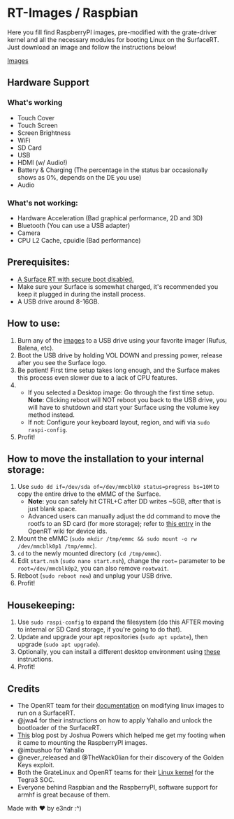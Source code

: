 # RT-Images / Raspbian

Here you fill find RaspberryPI images, pre-modified with the grate-driver kernel and all the necessary modules for booting Linux on the SurfaceRT. 
Just download an image and follow the instructions below!  
  
[Images](https://mega.nz/folder/ohZzDBJY#W2iOMkD2W_QcMloeyBYnTA)

## Hardware Support
### What's working
 - Touch Cover
 - Touch Screen
 - Screen Brightness
 - WiFi
 - SD Card
 - USB
 - HDMI (w/ Audio!)
 - Battery & Charging (The percentage in the status bar occasionally shows as 0%, depends on the DE you use)
 - Audio


### What's not working:
 - Hardware Acceleration (Bad graphical performance, 2D and 3D)
 - Bluetooth (You can use a USB adapter)
 - Camera
 - CPU L2 Cache, cpuidle (Bad performance)


## Prerequisites:
 - [A Surface RT with secure boot disabled.](https://jwa4.gitbook.io/windows/tools/surface-rt-and-surface-2-jailbreak-usb)
 - Make sure your Surface is somewhat charged, it's recommended you keep it plugged in during the install process.
 - A USB drive around 8-16GB.


## How to use:
1) Burn any of the [images](https://mega.nz/folder/ohZzDBJY#W2iOMkD2W_QcMloeyBYnTA) to a USB drive using your favorite imager (Rufus, Balena, etc).
2) Boot the USB drive by holding VOL DOWN and pressing power, release after you see the Surface logo.
3) Be patient! First time setup takes long enough, and the Surface makes this process even slower due to a lack of CPU features.
4) 
   -  If you selected a Desktop image: Go through the first time setup. **Note**: Clicking reboot will NOT reboot you back to the USB drive, you will have to shutdown and start your Surface using the volume key method instead. 
   -  If not: Configure your keyboard layout, region, and wifi via `sudo raspi-config`.
5) Profit!


## How to move the installation to your internal storage:
1) Use `sudo dd if=/dev/sda of=/dev/mmcblk0 status=progress bs=10M` to copy the entire drive to the eMMC of the Surface.  
   - **Note**: you can safely hit CTRL+C after DD writes ~5GB, after that is just blank space.  
   - Advanced users can manually adjust the dd command to move the rootfs to an SD card (for more storage); refer to [this entry](https://openrt.gitbook.io/open-surfacert/surface-rt/linux/booting/kernel-parameters#root) in the OpenRT wiki for device ids.
2) Mount the eMMC (`sudo mkdir /tmp/emmc && sudo mount -o rw /dev/mmcblk0p1 /tmp/emmc`).
3) `cd` to the newly mounted directory (`cd /tmp/emmc`).
3) Edit `start.nsh` (`sudo nano start.nsh`), change the `root=` parameter to be `root=/dev/mmcblk0p2`, you can also remove `rootwait`.
2) Reboot (`sudo reboot now`) and unplug your USB drive.
4) Profit!


## Housekeeping:
1) Use `sudo raspi-config` to expand the filesystem (do this AFTER moving to internal or SD Card storage, if you're going to do that).
2) Update and upgrade your apt repositories (`sudo apt update`), then upgrade (`sudo apt upgrade`).
3) Optionally, you can install a different desktop environment using [these](https://raspberrytips.com/upgrade-raspbian-lite-to-desktop/) instructions.
4) Profit!


## Credits
 - The OpenRT team for their [documentation](https://openrt.gitbook.io/open-surfacert/surface-rt/linux/root-filesystem/distros/raspberry-pi-os) on modifying linux images to run on a SurfaceRT.
 - @jwa4 for their instructions on how to apply Yahallo and unlock the bootloader of the SurfaceRT.
 - [This](https://powersj.io/posts/raspbian-edit-image/#mounting-the-image) blog post by Joshua Powers which helped me get my footing when it came to mounting the RaspberryPI images.
 - @imbushuo for Yahallo
 - @never_released and @TheWack0lian for their discovery of the Golden Keys exploit.
 - Both the GrateLinux and OpenRT teams for their [Linux kernel](https://github.com/Open-Surface-RT/grate-linux) for the Tegra3 SOC.
 - Everyone behind Raspbian and the RaspberryPI, software support for armhf is great because of them.

Made with ❤ by e3ndr :^)
